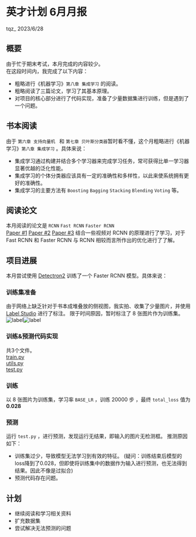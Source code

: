 # **英才计划 6月月报**
tqz_ 2023/6/28
## **概要**
由于忙于期末考试，本月完成的内容较少。  
在这段时间内，我完成了以下内容：
- 粗略进行《机器学习》`第八章 集成学习` 的阅读。
- 粗略阅读了三篇论文，学习了其基本原理。
- 对项目的核心部分进行了代码实现，准备了少量数据集进行训练，但是遇到了一个问题。
## **书本阅读**
由于 `第六章 支持向量机 ` 和 `第七章 贝叶斯分类器`暂时看不懂，这个月粗略进行《机器学习》`第八章 集成学习` 。具体来说：
- 集成学习通过构建并结合多个学习器来完成学习任务，常可获得比单一学习器显著优越的泛化性能。
- 集成学习的个体分类器应该具有一定的准确性和多样性，以此来使系统拥有更好的准确性。
- 集成学习的主要方法有 `Boosting` `Bagging` `Stacking` `Blending` `Voting` 等。
## **阅读论文**
本月阅读的论文是 `RCNN` `Fast RCNN` `Faster RCNN`  
[Paper #1](https://arxiv.org/pdf/1311.2524v5.pdf)
[Paper #2](https://arxiv.org/pdf/1504.08083.pdf)
[Paper #3](https://arxiv.org/pdf/1506.01497v3.pdf)
结合一些视频对 RCNN 的原理进行了学习，对于 Fast RCNN 和 Faster RCNN 与 RCNN 相较而言所作出的优化进行了了解。
## **项目进展**
本月尝试使用 [Detectron2]([Title](https://github.com/facebookresearch/detectron2)) 训练了一个 Faster RCNN 模型。具体来说：
### 训练集准备
由于网络上缺乏针对于书本成堆叠放的侧视图，我实拍、收集了少量图片，并使用 [Label Studio]([Title](https://github.com/heartexlabs/label-studio)) 进行了标注。
限于时间原因，暂时标注了 8 张图片作为训练集。![label](1-1.jpg)![label](2-1.jpg)  
### 训练&预测代码实现
共3个文件。  
[train.py](https://github.com/tangqz/Bookcounter/blob/main/train.py)  
[utils.py](https://github.com/tangqz/Bookcounter/blob/main/utils.py)  
[test.py](https://github.com/tangqz/Bookcounter/blob/main/test.py)
### 训练
以 8 张图片为训练集，学习率 `BASE_LR` ，训练 20000 步 ，最终 `total_loss` 值为 **0.028**
### 预测
运行 `test.py` ，进行预测，发现运行无结果，即输入的图片无检测框。
推测原因如下：
- 训练集过少，导致模型无法学习到有效的特征。
(疑问：训练结束后模型的loss降到了0.028，但即使将训练集中的数据作为输入进行预测，也无法得到结果。因此不像是过拟合)
- 预测代码存在问题。
## 计划
- 继续阅读和学习相关资料
- 扩充数据集
- 尝试解决无法预测的问题